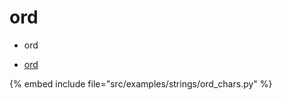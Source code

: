 # ord

* ord

* [ord](https://docs.python.org/library/functions.html#ord)

{% embed include file="src/examples/strings/ord_chars.py" %}


